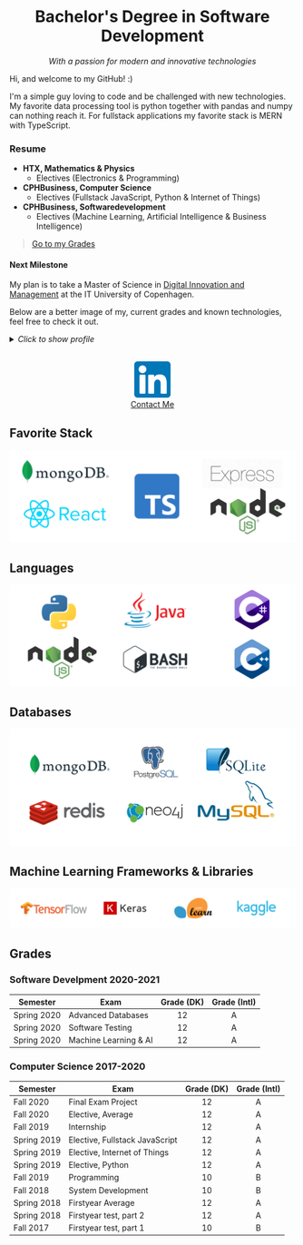 <h1 align="center">Bachelor's Degree in Software Development</h1>
<p align="center"><em>With a passion for modern and innovative technologies</em></p>

Hi, and welcome to my GitHub! :)  

<!--
Figma Images:
- Icons, height: 64px (crop whitespace)
- Cover, padding: 15px 
-->

I'm a simple guy loving to code and be challenged with new technologies.  
My favorite data processing tool is python together with pandas and numpy can nothing reach it.
For fullstack applications my favorite stack is MERN with TypeScript.

### Resume
* **HTX, Mathematics & Physics**
  * Electives (Electronics & Programming)
* **CPHBusiness, Computer Science**
  * Electives (Fullstack JavaScript, Python & Internet of Things)
* **CPHBusiness, Softwaredevelopment**
  * Electives (Machine Learning, Artificial Intelligence & Business Intelligence)

> [Go to my Grades](#Grades)

#### Next Milestone
My plan is to take a Master of Science in [Digital Innovation and Management](https://en.itu.dk/programmes/msc-programmes/digital-innovation-and-management) at the IT University of Copenhagen.

Below are a better image of my, current grades and known technologies, feel free to check it out.

<details><summary><em>Click to show profile</em></summary>
  <p align="center">
  <img src="https://avatars0.githubusercontent.com/u/37081797?s=460&u=728f0aa4a6fc22bf09c417a7953d6866f8b9759c&v=4" alt="profile"/>
    </p>
</details>

<br>

<p align="center">
  <a href="https://www.linkedin.com/in/stephan-duelund-djurhuus/">
<img src="assets/linkedin.png" height="64px"/>
   <br>
      <span>Contact Me</span>   
  </a>
</p>

## Favorite Stack
![stack](assets/stack.png)

## Languages
![languages](assets/languages.png)

## Databases
![databases](assets/databases.png)

## Machine Learning Frameworks & Libraries
![machine learning](assets/machine-learning.png)

<!-- 
## Tools
Jupyter Notebook, Visal Studio Code, Digital Ocean, Visual Studio for Mac, IntelliJ, GitHub, GitHub Actions (CI), SSH, Docker, kubernetes, Vagrant
-->

## Grades

### Software Develpment 2020-2021
| Semester | Exam | Grade (DK) | Grade (Intl) |
| --- | --- | :-: | :-: |
| Spring 2020 | Advanced Databases | 12 | A |
| Spring 2020 | Software Testing | 12 | A |
| Spring 2020 | Machine Learning & AI | 12 | A |

### Computer Science 2017-2020
| Semester | Exam | Grade (DK) | Grade (Intl) |
| --- | --- | :-: | :-: |
| Fall 2020 | Final Exam Project | 12 | A |
| Fall 2020 | Elective, Average | 12 | A |
| Fall 2019 | Internship | 12 | A |
| Spring 2019 | Elective, Fullstack JavaScript | 12 | A |
| Spring 2019 | Elective, Internet of Things | 12 | A |
| Spring 2019 | Elective, Python | 12 | A |
| Fall 2019 | Programming | 10 | B |
| Fall 2018 | System Development | 10 | B |
| Spring 2018 | Firstyear Average | 12 | A |
| Spring 2018 | Firstyear test, part 2 | 12 | A |
| Fall 2017 | Firstyear test, part 1 | 10 | B |
